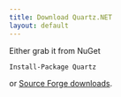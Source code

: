 ```yaml
---
title: Download Quartz.NET
layout: default
---
```


Either grab it from NuGet

```
Install-Package Quartz
```


or [Source Forge downloads](http://sourceforge.net/projects/quartznet/files/quartznet/).

